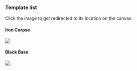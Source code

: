 ### Template list
Click the image to get redirected to its location on the canvas.

#### Iron Corpse
[![](https://github.com/ka-mateo/RedPixel-Minimap/blob/master/images/IronCorpse.png)](http://pixelcanvas.io/@-1600,1000)

#### Black Base
[![](https://github.com/ka-mateo/RedPixel-Minimap/blob/master/images/BlackBase.png)](http://pixelcanvas.io/@5000,4000)

